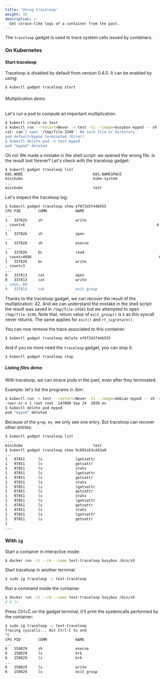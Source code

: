 ```yaml
---
title: 'Using traceloop'
weight: 30
description: >
  Get strace-like logs of a container from the past.
---
```


The `traceloop` gadget is used to trace system calls issued by containers.

### On Kubernetes

#### Start traceloop

Traceloop is disabled by default from version 0.4.0. It can be enabled by using:

```bash
$ kubectl gadget traceloop start
```

###### Multiplication demo

Let's run a pod to compute an important multiplication:

```bash
$ kubectl create ns test
$ kubectl run --restart=Never -n test -ti --image=busybox mypod -- sh -c 'RANDOM=output ; echo "3*7*2" | bc > /tmp/file-$RANDOM ; cat /tmp/file-$RANDOM'
cat: can't open '/tmp/file-3240': No such file or directory
pod default/mypod terminated (Error)
$ kubectl delete pod -n test mypod
pod "mypod" deleted
```

Oh no! We made a mistake in the shell script: we opened the wrong file. Is the
result lost forever? Let's check with the traceloop gadget:

```bash
$ kubectl gadget traceloop list
K8S.NODE                                K8S.NAMESPACE                          K8S.POD                                K8S.CONTAINER                          CONTAINERID
minikube                                kube-system                            kube-scheduler-minikube                kube-scheduler                         2b63eb745ce2cf
...
minikube                                test                                   mypod                                  mypod                                  ef6f2d3f44b555
```

Let's inspect the traceloop log:

```bash
$ kubectl gadget traceloop show ef6f2d3f44b555
CPU PID        COMM             NAME                                       PARAMS                                                                                        RET
...
1   337825     sh               write                                      fd=1, buf=34716864 3*7*2
, count=6                                                            6
...
1   337826     sh               open                                       filename=34717192 /tmp/file-24581, flags=577, mode=438                                        3
...
1   337826     sh               execve                                     filename=34717344 /bin/bc, argv=34717176, envp=34717224                                       0
...
1   337826     bc               read                                       fd=0, buf=5355360 3*7*2
, count=4096                                                          6
1   337826     bc               write                                      fd=1, buf=5359456 42
, count=3                                                                3
...
0   337813     cat              open                                       filename=140736754175569 /tmp/file-3240, flags=0, mode=0                                      -2
0   337813     cat              write                                      fd=2, buf=140736754168912 cat: can't open '/tmp/file-3240': No such file or directory
, coun… 60
0   337813     cat              exit_group                                 error_code=1                                                                                  X
```

Thanks to the traceloop gadget, we can recover the result of the
multiplication: 42. And we can understand the mistake in the shell script: the
result was saved in `/tmp/file-24581` but we attempted to open
`/tmp/file-3240`.
Note that, return value of `exit_group()` is `X` as this syscall never returns.
The same applies for `exit()` and `rt_sigreturn()`.

You can now remove the trace associated to this container:

```bash
$ kubectl gadget traceloop delete ef6f2d3f44b555
```

And if you no more need the `traceloop` gadget, you can stop it:

```bash
$ kubectl gadget traceloop stop
```

##### Listing files demo

With traceloop, we can strace pods in the past, even after they terminated.

Example: let's list the programs in /bin:

```bash
$ kubectl run -n test --restart=Never -ti --image=debian mypod -- sh -c 'ls -l /bin | grep mv'
-rwxr-xr-x 1 root root  147080 Sep 24  2020 mv
$ kubectl delete pod mypod
pod "mypod" deleted
```

Because of the `grep mv`, we only see one entry. But traceloop can recover other entries:

```bash
$ kubectl gadget traceloop list
...
minikube                                test                                   mypod                                  mypod                                  9c691a53cd43a0
$ kubectl gadget traceloop show 9c691a53cd43a0
...
1   97851      ls               lgetxattr                                  pathname=140729093707632 /bin/more, name=139950439515987 security.selinux, value=94534240126… -61
1   97851      ls               getxattr                                   pathname=140729093707632 /bin/more, name=94534234714099 system.posix_acl_access, value=0, si… -61
1   97851      ls               statx                                      dfd=4294967196, filename=140729093707632 /bin/vdir, flags=256, mask=606, buffer=140729093707… 0
1   97851      ls               lgetxattr                                  pathname=140729093707632 /bin/vdir, name=139950439515987 security.selinux, value=94534240126… -61
1   97851      ls               getxattr                                   pathname=140729093707632 /bin/vdir, name=94534234714099 system.posix_acl_access, value=0, si… -61
1   97851      ls               statx                                      dfd=4294967196, filename=140729093707632 /bin/rmdir, flags=256, mask=606, buffer=14072909370… 0
1   97851      ls               lgetxattr                                  pathname=140729093707632 /bin/rmdir, name=139950439515987 security.selinux, value=9453424012… -61
1   97851      ls               getxattr                                   pathname=140729093707632 /bin/rmdir, name=94534234714099 system.posix_acl_access, value=0, s… -61
1   97851      ls               statx                                      dfd=4294967196, filename=140729093707632 /bin/tempfile, flags=256, mask=606, buffer=14072909… 0
1   97851      ls               lgetxattr                                  pathname=140729093707632 /bin/tempfile, name=139950439515987 security.selinux, value=9453424… -61
1   97851      ls               getxattr                                   pathname=140729093707632 /bin/tempfile, name=94534234714099 system.posix_acl_access, value=0… -61
1   97851      ls               statx                                      dfd=4294967196, filename=140729093707632 /bin/zfgrep, flags=256, mask=606, buffer=1407290937… 0
1   97851      ls               lgetxattr                                  pathname=140729093707632 /bin/zfgrep, name=139950439515987 security.selinux, value=945342401… -61
1   97851      ls               getxattr                                   pathname=140729093707632 /bin/zfgrep, name=94534234714099 system.posix_acl_access, value=0, … -61
1
...
```

### With `ig`

Start a container in interactive mode:

```bash
$ docker run -it --rm --name test-traceloop busybox /bin/sh
```


Start traceloop in another terminal:

```bash
$ sudo ig traceloop -c test-traceloop
```

Run a command inside the container

```bash
$ docker run -it --rm --name test-traceloop busybox /bin/sh
/ # ls

```

Press Ctrl+C on the gadget terminal, it'll print the systemcalls performed by the container:

```bash
$ sudo ig traceloop -c test-traceloop
Tracing syscalls... Hit Ctrl-C to end
^C
CPU PID        COMM             NAME                                       PARAMS                                                                                        RET
...
6   150829     sh               execve                                     filename=18759352 /bin/ls, argv=18759280, envp=18759296                                       0
6   150829     ls               brk                                        brk=0                                                                                         36…
6   150829     ls               brk                                        brk=36440320                                                                                  36…
...
6   150829     ls               write                                      fd=1, buf=5355360 bin   dev   etc   home  pro… 158
6   150829     ls               exit_group                                 error_code=0                                                                                  ...
```
